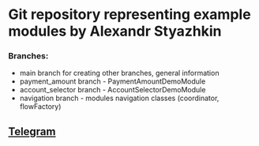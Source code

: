 # Git repository representing example modules by Alexandr Styazhkin

### Branches:
 - main branch for creating other branches, general information
 - payment_amount branch - PaymentAmountDemoModule
 - account_selector branch - AccountSelectorDemoModule
 - navigation branch - modules navigation classes (coordinator, flowFactory)

## [Telegram](https://t.me/luwgod)
